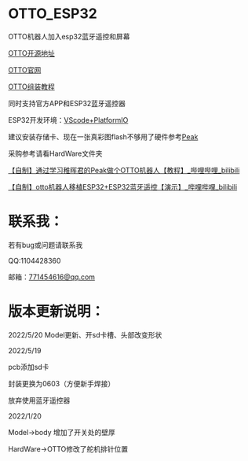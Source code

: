 # OTTO_ESP32
 OTTO机器人加入esp32蓝牙遥控和屏幕

[OTTO开源地址](https://github.com/OttoDIY)

[OTTO官网](https://www.ottodiy.com/)

[OTTO组装教程](https://tech.limuqiao.com/archives/24.html)

同时支持官方APP和ESP32蓝牙遥控器

ESP32开发环境：[VScode+PlatformIO](https://blog.csdn.net/qlexcel/article/details/121527415)

建议安装存储卡、现在一张真彩图flash不够用了硬件参考[Peak](https://github.com/peng-zhihui/Peak)

采购参考请看HardWare文件夹

[【自制】通过学习稚晖君的Peak做个OTTO机器人【教程】_哔哩哔哩_bilibili](https://www.bilibili.com/video/BV1aq4y1m7bJ?spm_id_from=333.999.0.0)

[【自制】otto机器人移植ESP32+ESP32蓝牙遥控【演示】_哔哩哔哩_bilibili](https://www.bilibili.com/video/BV1ua41167SG?spm_id_from=333.999.0.0)



# 联系我：

若有bug或问题请联系我

QQ:1104428360

邮箱：771454616@qq.com

# 版本更新说明：
2022/5/20
Model更新、开sd卡槽、头部改变形状

2022/5/19

pcb添加sd卡

封装更换为0603（方便新手焊接）

放弃使用蓝牙遥控器

2022/1/20

Model->body 增加了开关处的壁厚

HardWare->OTTO修改了舵机排针位置

